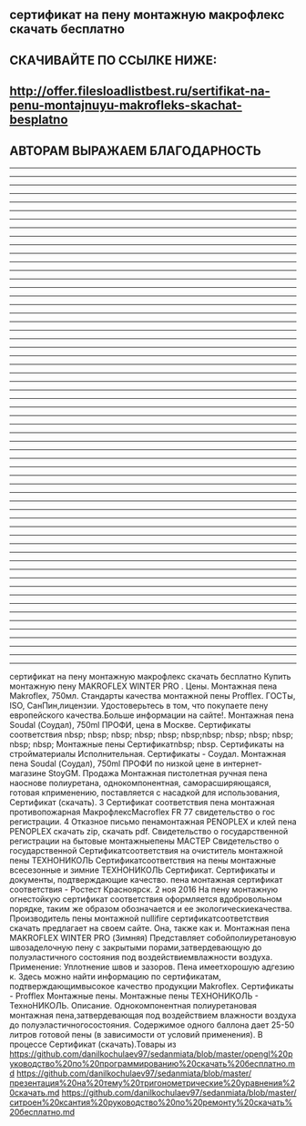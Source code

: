 сертификат на пену монтажную макрофлекс скачать бесплатно
--------------------------------------------------
СКАЧИВАЙТЕ ПО ССЫЛКЕ НИЖЕ:
--------------------------------------------------
http://offer.filesloadlistbest.ru/sertifikat-na-penu-montajnuyu-makrofleks-skachat-besplatno
--------------------------------------------------
АВТОРАМ ВЫРАЖАЕМ БЛАГОДАРНОСТЬ
--------------------------------------------------
--------------------------------------------------
--------------------------------------------------
--------------------------------------------------
--------------------------------------------------
--------------------------------------------------
--------------------------------------------------
--------------------------------------------------
--------------------------------------------------
--------------------------------------------------
--------------------------------------------------
--------------------------------------------------
--------------------------------------------------
--------------------------------------------------
--------------------------------------------------
--------------------------------------------------
--------------------------------------------------
--------------------------------------------------
--------------------------------------------------
--------------------------------------------------
--------------------------------------------------
--------------------------------------------------
--------------------------------------------------
--------------------------------------------------
--------------------------------------------------
--------------------------------------------------
--------------------------------------------------
--------------------------------------------------
--------------------------------------------------
--------------------------------------------------
--------------------------------------------------
--------------------------------------------------
--------------------------------------------------
--------------------------------------------------
--------------------------------------------------
--------------------------------------------------
--------------------------------------------------
--------------------------------------------------
--------------------------------------------------
--------------------------------------------------
--------------------------------------------------
--------------------------------------------------
--------------------------------------------------
--------------------------------------------------
--------------------------------------------------
--------------------------------------------------
--------------------------------------------------
--------------------------------------------------
--------------------------------------------------
--------------------------------------------------
--------------------------------------------------
--------------------------------------------------
--------------------------------------------------
--------------------------------------------------
--------------------------------------------------
--------------------------------------------------
--------------------------------------------------
--------------------------------------------------
--------------------------------------------------
--------------------------------------------------
сертификат на пену монтажную макрофлекс скачать бесплатно Купить монтажную пену MAKROFLEX WINTER PRO . Цены. Монтажная пена Makroflex, 750мл. Стандарты качества монтажной пены Profflex. ГОСТы, ISO, СанПин,лицензии. Удостоверьтесь в том, что покупаете пену европейского качества.Больше информации на сайте!. Монтажная пена Soudal (Соудал), 750ml ПРОФИ, цена в Москве. Сертификаты соответствия nbsp; nbsp; nbsp; nbsp; nbsp; nbsp;nbsp; nbsp; nbsp; nbsp; nbsp; nbsp; Монтажные пены  Сертификатnbsp; nbsp. Сертификаты на стройматериалы  Исполнительная. Сертификаты - Соудал. Монтажная пена Soudal (Соудал), 750ml ПРОФИ по низкой цене в интернет-магазине StoyGM. Продажа  Монтажная пистолетная ручная пена наоснове полиуретана, однокомпонентная, саморасширяющаяся, готовая кприменению, поставляется с насадкой для использования,  Сертификат (скачать). 3 Сертификат соответствия пена монтажная противопожарная МакрофлексMacroflex FR 77 свидетельство о гос регистрации. 4 Отказное письмо пенамонтажная PENOPLEX и клей пена PENOPLEX скачать zip, скачать pdf. Свидетельство о государственной регистрации на бытовые монтажныепены MAСТЕР  Свидетельство о государственной  Сертификатсоответствия на очиститель монтажной пены ТЕХНОНИКОЛЬ  Сертификатсоответствия на пены монтажные всесезонные и зимние ТЕХНОНИКОЛЬ Сертификат. Сертификаты и документы, подтверждающие качество. пена монтажная сертификат соответствия - Ростест Красноярск. 2 ноя 2016  На пену монтажную огнестойкую сертификат соответствия оформляется вдобровольном порядке, таким же образом обозначается и ее экологическиекачества.  Производитель пены монтажной nullifire сертификатсоответствия скачать предлагает на своем сайте. Она, также как и. Монтажная пена MAKROFLEX WINTER PRO (Зимняя) Представляет собойполиуретановую швозаделочную пену с закрытыми порами,затвердевающую до полуэластичного состояния под воздействиемвлажности воздуха. Применение: Уплотнение швов и зазоров. Пена имеетхорошую адгезию к. Здесь можно найти информацию по сертификатам, подтверждающимвысокое качество продукции Makroflex.
Сертификаты - Profflex Монтажные пены. Монтажные пены ТЕХНОНИКОЛЬ - ТехноНИКОЛЬ. Описание. Однокомпонентная полиуретановая монтажная пена,затвердевающая под воздействием влажности воздуха до полуэластичногосостояния.  Содержимое одного баллона дает 25-50 литров готовой пены (в зависимости от условий применения). В процессе  Сертификат (скачать).Товары из
https://github.com/danilkochulaev97/sedanmiata/blob/master/opengl%20руководство%20по%20программированию%20скачать%20бесплатно.md
https://github.com/danilkochulaev97/sedanmiata/blob/master/презентация%20на%20тему%20тригонометрические%20уравнения%20скачать.md
https://github.com/danilkochulaev97/sedanmiata/blob/master/ситроен%20ксантия%20руководство%20по%20ремонту%20скачать%20бесплатно.md